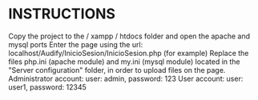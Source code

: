 # INSTRUCTIONS
Copy the project to the / xampp / htdocs folder and open the apache and mysql ports
Enter the page using the url: localhost/Audify/InicioSesion/InicioSesion.php (for example)
Replace the files php.ini (apache module) and my.ini (mysql module) located in the "Server configuration" folder, in order to upload files on the page.
Administrator account: user: admin, password: 123
User account: user: user1, password: 12345
